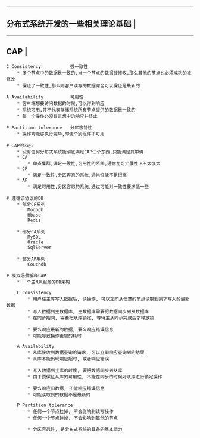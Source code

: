 	
----------------------------------------
分布式系统开发的一些相关理论基础		|
----------------------------------------

------------------------
CAP						|
------------------------
	C Consistency			强一致性
		* 多个节点中的数据是一致的,当一个节点的数据被修改,那么其他的节点也必须成功的被修改
		* 保证了一致性,那么则客户读写的数据完全可以保证是最新的

	A Availability			可用性
		* 客户端想要访问数据的时候,可以得到响应
		* 系统可用,并不代表存储系统所有节点提供的数据是一致的
		* 每一个操作必须有意想中的响应并终止

	P Partition tolerance	分区容错性
		* 操作均能够执行完毕,即使个别组件不可用

	# CAP的3进2
		* 没有任何分布式系统能彻底满足CAP仨个东西,只能满足其中俩
		* CA
			* 单点集群,满足一致性,可用性的系统,通常在可扩展性上不太强大
		* CP
			* 满足一致性,分区容忍的系统,通常性能不是很高
		* AP
			* 满足可用性,分区容忍的系统,通过可能对一致性要求低一些
	
	# 遵循该协议的DB
		* 部分CP系列
			Mogodb
			Hbase
			Redis

		* 部分CA系列
			MySQL
			Oracle
			SqlServer
		
		* 部分AP系列
			Couchdb
	
	# 模拟场景解释CAP
		* 一个主N从服务的DB架构

		C Consistency
			* 用户往主库写入数据后, 读操作, 可以立即从任意的节点读取到刚才写入的最新数据
			* 写入数据到主数据库, 主数据库需要把数据同步到从数据库
			* 在同步期间, 需要把从库锁定, 等待主从同步完成后才释放锁

			* 要么响应最新的数据, 要么响应错误信息
			* 可能导致操作更加的耗时
		
		A Availability
			* 从库接收到数据查询的请求, 可以立即响应查询到的结果
			* 从库不能出现响应超时, 或者响应错误
		
			* 写入数据到主库的时候, 要把数据同步到从库
			* 由于要保证从库的可用性, 不能在同步的时候对从库进行锁定操作
			
			* 要么响应旧数据, 不能响应错误信息
			* 可能读取到的数据不是最新的
		
		P Partition tolerance
			* 任何一个节点挂掉, 不会影响到读写操作
			* 任何一个节点挂掉, 不会影响到其他的节点

			* 分区容忍性, 是分布式系统的具备的基本能力